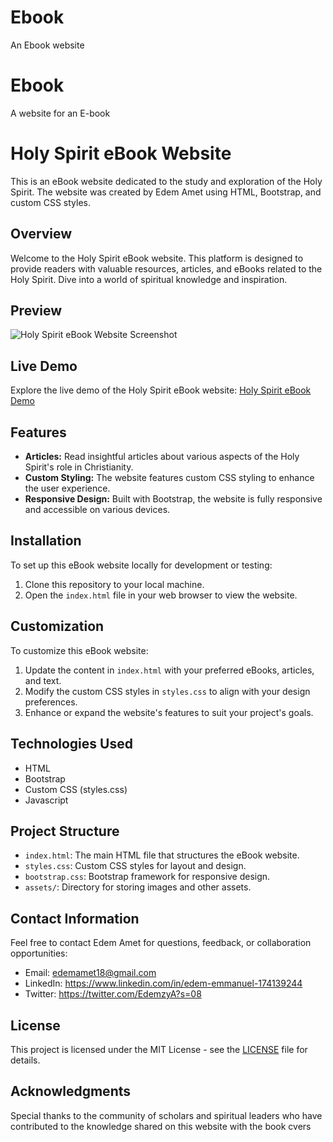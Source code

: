 # Ebook
An Ebook website
# Ebook
A website for an E-book
# Holy Spirit eBook Website

This is an eBook website dedicated to the study and exploration of the Holy Spirit. The website was created by Edem Amet using HTML, Bootstrap, and custom CSS styles.

## Overview

Welcome to the Holy Spirit eBook website. This platform is designed to provide readers with valuable resources, articles, and eBooks related to the Holy Spirit. Dive into a world of spiritual knowledge and inspiration.

## Preview

![Holy Spirit eBook Website Screenshot](............)

## Live Demo

Explore the live demo of the Holy Spirit eBook website: [Holy Spirit eBook Demo](https://edem-amet.github.io/Ebook/)

## Features
- **Articles:** Read insightful articles about various aspects of the Holy Spirit's role in Christianity.
- **Custom Styling:** The website features custom CSS styling to enhance the user experience.
- **Responsive Design:** Built with Bootstrap, the website is fully responsive and accessible on various devices.

## Installation

To set up this eBook website locally for development or testing:

1. Clone this repository to your local machine.
2. Open the `index.html` file in your web browser to view the website.

## Customization

To customize this eBook website:

1. Update the content in `index.html` with your preferred eBooks, articles, and text.
2. Modify the custom CSS styles in `styles.css` to align with your design preferences.
3. Enhance or expand the website's features to suit your project's goals.

## Technologies Used

- HTML
- Bootstrap
- Custom CSS (styles.css)
- Javascript

## Project Structure

- `index.html`: The main HTML file that structures the eBook website.
- `styles.css`: Custom CSS styles for layout and design.
- `bootstrap.css`: Bootstrap framework for responsive design.
- `assets/`: Directory for storing images and other assets.

## Contact Information

Feel free to contact Edem Amet for questions, feedback, or collaboration opportunities:

- Email: edemamet18@gmail.com
- LinkedIn: https://www.linkedin.com/in/edem-emmanuel-174139244
- Twitter: https://twitter.com/EdemzyA?s=08

## License

This project is licensed under the MIT License - see the [LICENSE](LICENSE) file for details.

## Acknowledgments

Special thanks to the community of scholars and spiritual leaders who have contributed to the knowledge shared on this website with the book cvers
